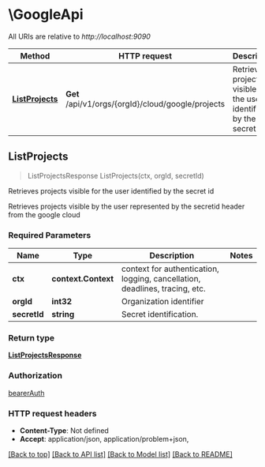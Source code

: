# \GoogleApi

All URIs are relative to *http://localhost:9090*

Method | HTTP request | Description
------------- | ------------- | -------------
[**ListProjects**](GoogleApi.md#ListProjects) | **Get** /api/v1/orgs/{orgId}/cloud/google/projects | Retrieves projects visible for the user identified by the secret id



## ListProjects

> ListProjectsResponse ListProjects(ctx, orgId, secretId)

Retrieves projects visible for the user identified by the secret id

Retrieves projects visible by the user represented by the secretid header from the google cloud

### Required Parameters


Name | Type | Description  | Notes
------------- | ------------- | ------------- | -------------
**ctx** | **context.Context** | context for authentication, logging, cancellation, deadlines, tracing, etc.
**orgId** | **int32**| Organization identifier | 
**secretId** | **string**| Secret identification. | 

### Return type

[**ListProjectsResponse**](ListProjectsResponse.md)

### Authorization

[bearerAuth](../README.md#bearerAuth)

### HTTP request headers

- **Content-Type**: Not defined
- **Accept**: application/json, application/problem+json, 

[[Back to top]](#) [[Back to API list]](../README.md#documentation-for-api-endpoints)
[[Back to Model list]](../README.md#documentation-for-models)
[[Back to README]](../README.md)


